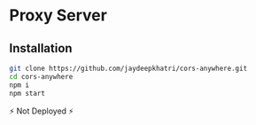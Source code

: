 # Proxy Server

## Installation

```sh
git clone https://github.com/jaydeepkhatri/cors-anywhere.git
cd cors-anywhere
npm i
npm start
```

⚡ Not Deployed ⚡